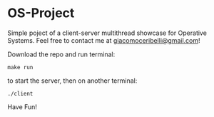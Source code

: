 # OS-Project

Simple poject of a client-server multithread showcase for Operative Systems. Feel free to contact me at giacomoceribelli@gmail.com!


Download the repo and run terminal:

    make run
to start the server, then on another terminal:

    ./client
Have Fun!
